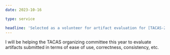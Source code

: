 ```yaml
---
date: 2023-10-16

type: service

headline: 'Selected as a volunteer for artifact evaluation for [TACAS-22][TACAS 2024]'
---
```


I will be helping the TACAS organizing committee this year to evaluate artifacts submitted in terms of ease of use, correctness, consistency, etc.
